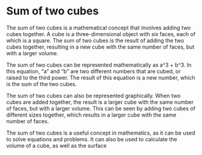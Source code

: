 # Sum of two cubes

The sum of two cubes is a mathematical concept that involves adding two cubes together. A cube is a three-dimensional object with six faces, each of which is a square. The sum of two cubes is the result of adding the two cubes together, resulting in a new cube with the same number of faces, but with a larger volume.

The sum of two cubes can be represented mathematically as a^3 + b^3. In this equation, “a” and “b” are two different numbers that are cubed, or raised to the third power. The result of this equation is a new number, which is the sum of the two cubes.

The sum of two cubes can also be represented graphically. When two cubes are added together, the result is a larger cube with the same number of faces, but with a larger volume. This can be seen by adding two cubes of different sizes together, which results in a larger cube with the same number of faces.

The sum of two cubes is a useful concept in mathematics, as it can be used to solve equations and problems. It can also be used to calculate the volume of a cube, as well as the surface

